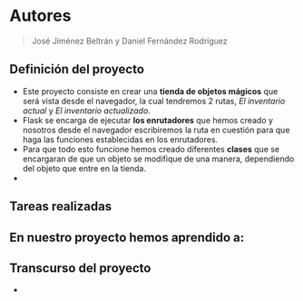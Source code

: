 # Autores
> José Jiménez Beltrán y Daniel Fernández Rodríguez

## Definición del proyecto

- Este proyecto consiste en crear una **tienda de objetos mágicos** que será vista desde el navegador, la cual tendremos 2 rutas, *El inventario actual* y *El inventario actualizado*.
- Flask se encarga de ejecutar **los enrutadores** que hemos creado y nosotros desde el navegador escribiremos la ruta en cuestión para que haga las funciones establecidas en los enrutadores.
- Para que todo esto funcione hemos creado diferentes **clases** que se encargaran de que un objeto se modifique de una manera, dependiendo del objeto que entre en la tienda.
- 


## Tareas realizadas

En nuestro proyecto hemos aprendido a:
- 

## Transcurso del proyecto

-